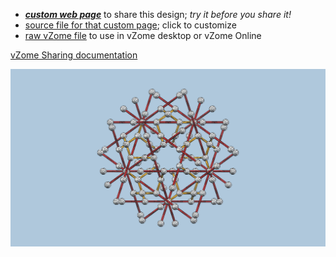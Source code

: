 
 - [***custom web page***][post] to share this design; *try it before you share it!*
 - [source file for that custom page][source]; click to customize
 - [raw vZome file][raw] to use in vZome desktop or vZome Online

[vZome Sharing documentation](https://vzome.github.io/vzome/sharing.html#how-it-works)

![Image](<red-tensegrity-study.png>)


[post]: <https://david-hall.github.io/vzome-sharing/2022/01/26/red-tensegrity-study-01-51-45.html>
[source]: <https://github.com/david-hall/vzome-sharing/edit/main/_posts/2022-01-26-red-tensegrity-study-01-51-45.md>
[raw]: <https://raw.githubusercontent.com/david-hall/vzome-sharing/main/2022/01/26/01-51-45-red-tensegrity-study/red-tensegrity-study.vZome>